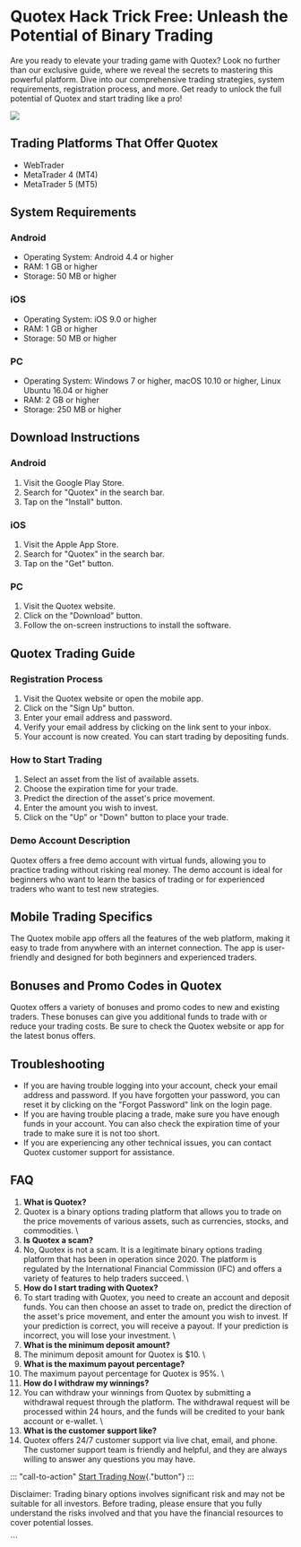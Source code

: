 

# Quotex Hack Trick Free: Unleash the Potential of Binary Trading

Are you ready to elevate your trading game with Quotex? Look no further
than our exclusive guide, where we reveal the secrets to mastering this
powerful platform. Dive into our comprehensive trading strategies,
system requirements, registration process, and more. Get ready to unlock
the full potential of Quotex and start trading like a pro!

[![](https://static.quotex.io/files/4_en/300_250.jpg)](https://traff.sbs/brokerqxlid)




## Trading Platforms That Offer Quotex

-   WebTrader
-   MetaTrader 4 (MT4)
-   MetaTrader 5 (MT5)

## System Requirements

### Android

-   Operating System: Android 4.4 or higher
-   RAM: 1 GB or higher
-   Storage: 50 MB or higher

### iOS

-   Operating System: iOS 9.0 or higher
-   RAM: 1 GB or higher
-   Storage: 50 MB or higher

### PC

-   Operating System: Windows 7 or higher, macOS 10.10 or higher, Linux
    Ubuntu 16.04 or higher
-   RAM: 2 GB or higher
-   Storage: 250 MB or higher

## Download Instructions

### Android

1.  Visit the Google Play Store.
2.  Search for "Quotex" in the search bar.
3.  Tap on the "Install" button.

### iOS

1.  Visit the Apple App Store.
2.  Search for "Quotex" in the search bar.
3.  Tap on the "Get" button.

### PC

1.  Visit the Quotex website.
2.  Click on the "Download" button.
3.  Follow the on-screen instructions to install the software.

## Quotex Trading Guide

### Registration Process

1.  Visit the Quotex website or open the mobile app.
2.  Click on the "Sign Up" button.
3.  Enter your email address and password.
4.  Verify your email address by clicking on the link sent to your
    inbox.
5.  Your account is now created. You can start trading by depositing
    funds.

### How to Start Trading

1.  Select an asset from the list of available assets.
2.  Choose the expiration time for your trade.
3.  Predict the direction of the asset\'s price movement.
4.  Enter the amount you wish to invest.
5.  Click on the "Up" or "Down" button to place your trade.

### Demo Account Description

Quotex offers a free demo account with virtual funds, allowing you to
practice trading without risking real money. The demo account is ideal
for beginners who want to learn the basics of trading or for experienced
traders who want to test new strategies.

## Mobile Trading Specifics

The Quotex mobile app offers all the features of the web platform,
making it easy to trade from anywhere with an internet connection. The
app is user-friendly and designed for both beginners and experienced
traders.

## Bonuses and Promo Codes in Quotex

Quotex offers a variety of bonuses and promo codes to new and existing
traders. These bonuses can give you additional funds to trade with or
reduce your trading costs. Be sure to check the Quotex website or app
for the latest bonus offers.

## Troubleshooting

-   If you are having trouble logging into your account, check your
    email address and password. If you have forgotten your password, you
    can reset it by clicking on the "Forgot Password" link on the
    login page.
-   If you are having trouble placing a trade, make sure you have enough
    funds in your account. You can also check the expiration time of
    your trade to make sure it is not too short.
-   If you are experiencing any other technical issues, you can contact
    Quotex customer support for assistance.

## FAQ

1.  **What is Quotex?**
2.  Quotex is a binary options trading platform that allows you to trade
    on the price movements of various assets, such as currencies,
    stocks, and commodities.
    \
3.  **Is Quotex a scam?**
4.  No, Quotex is not a scam. It is a legitimate binary options trading
    platform that has been in operation since 2020. The platform is
    regulated by the International Financial Commission (IFC) and offers
    a variety of features to help traders succeed.
    \
5.  **How do I start trading with Quotex?**
6.  To start trading with Quotex, you need to create an account and
    deposit funds. You can then choose an asset to trade on, predict the
    direction of the asset\'s price movement, and enter the amount you
    wish to invest. If your prediction is correct, you will receive a
    payout. If your prediction is incorrect, you will lose your
    investment.
    \
7.  **What is the minimum deposit amount?**
8.  The minimum deposit amount for Quotex is \$10.
    \
9.  **What is the maximum payout percentage?**
10. The maximum payout percentage for Quotex is 95%.
    \
11. **How do I withdraw my winnings?**
12. You can withdraw your winnings from Quotex by submitting a
    withdrawal request through the platform. The withdrawal request will
    be processed within 24 hours, and the funds will be credited to your
    bank account or e-wallet.
    \
13. **What is the customer support like?**
14. Quotex offers 24/7 customer support via live chat, email, and phone.
    The customer support team is friendly and helpful, and they are
    always willing to answer any questions you may have.

::: \"call-to-action\"
[Start Trading
Now](\%22https://traff.sbs/brokerqxsignup\%22){."button"}
:::

Disclaimer: Trading binary options involves significant risk and may not
be suitable for all investors. Before trading, please ensure that you
fully understand the risks involved and that you have the financial
resources to cover potential losses.

\`\`\`

